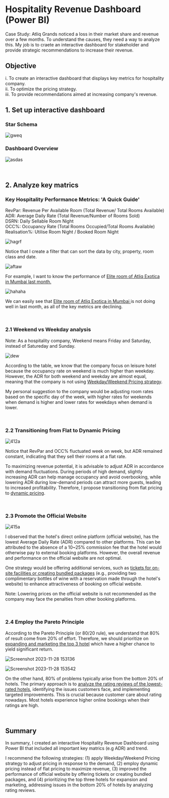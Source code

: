 # Hospitality Revenue Dashboard (Power BI)
Case Study: Atliq Grands noticed a loss in their market share and revenue over a few months. To understand the causes, they need a way to analyze this. My job is to craete an interactive dashboard for stakeholder and provide strategic recommendations to increase their revenue.

## Objective
i. To create an interactive dashboard that displays key metrics for hospitality company.  
ii. To optimize the pricing strategy.  
iii. To provide recommendations aimed at increasing company's revenue. 

## 1. Set up interactive dashboard
### Star Schema

![gweq](https://github.com/sys1169/Hao_Portfolio/assets/59571707/cfe415b3-555b-4a2c-b346-e8bbc90df603)

### Dashboard Overview
![asdas](https://github.com/sys1169/Hao_Portfolio/assets/59571707/54f7b32e-1b3c-4278-8bc5-07b1df571afa)

<br>

## 2. Analyze key matrics

### Key Hospitality Performance Metrics: 'A Quick Guide' 
RevPar: Revenue Per Available Room (Total Revenue/ Total Rooms Available)  
ADR: Average Daily Rate (Total Revenue/Number of Rooms Sold)  
DSRN: Daily Sellable Room Night   
OCC%: Occupancy Rate (Total Rooms Occupied/Total Rooms Available)  
Realisation%:  Utilise Room Night / Booked Room Night  

![hagrf](https://github.com/sys1169/Hao_Portfolio/assets/59571707/5672e702-6447-45b8-bb6c-69f3e2215a74)

Notice that I create a filter that can sort the data by city, property, room class and date.

![aftaw](https://github.com/sys1169/Hao_Portfolio/assets/59571707/c3501ea0-1be5-406c-8317-448d617a00ee)

For example, I want to know the performance of <ins> Elite room of Atliq Exotica in Mumbai last month. </ins>

![hahaha](https://github.com/sys1169/Hao_Portfolio/assets/59571707/636fa8c1-c0da-490a-b924-64888e55f624)

We can easily see that <ins> Elite room of Atliq Exotica in Mumbai </ins> is not doing well in last month, as all of the key metrics are declining.

<br>

### 2.1 Weekend vs Weekday analysis
Note: As a hospitality company, Weekend means Friday and Saturday, instead of Satureday and Sunday.  

![dew](https://github.com/sys1169/Hao_Portfolio/assets/59571707/56802a62-2096-41d7-9d2b-f187dd03341f)


According to the table, we know that the company focus on leisure hotel because the occupancy rate on weekend is much higher than weekday. However, the ADR for both weekend and weekday are almost equal, meaning that the company is not using <ins>Weekday/Weekend Pricing strategy</ins>.  
   
My personal suggestion to the company would be adjusting room rates based on the specific day of the week, with higher rates for weekends when demand is higher and lower rates for weekdays when demand is lower.

<br>

### 2.2 Transitioning from Flat to Dynamic Pricing


![412a](https://github.com/sys1169/Hao_Portfolio/assets/59571707/2fe45f8f-2cd4-4671-b95f-97e5ec624564)


Notice that RevPar and OCC% fluctuated week on week, but ADR remained constant, indicating that they sell their rooms at a flat rate.  

To maximizing revenue potential, it is advisable to adjust ADR in accordance with demand fluctuations. During periods of high demand, slightly increasing ADR can help manage occupancy and avoid overbooking, while lowering ADR during low-demand periods can attract more guests, leading to increased profitability. Therefore, I propose transitioning from flat pricing to <ins>dynamic pricing</ins>.

<br>

### 2.3 Promote the Official Website

![415a](https://github.com/sys1169/Hao_Portfolio/assets/59571707/7e1d5509-fa58-46fc-8d11-4354f6f10a64)

I observed that the hotel's direct online platform (official website), has the lowest Average Daily Rate (ADR) compared to other platforms. This can be attributed to the absence of a 10~25% commission fee that the hotel would otherwise pay to external booking platforms. However, the overall revenue and performance on the official website are not optimal.  

One strategy would be offering additional services, such as <ins>tickets for on-site facilities or creating bundled packages</ins> (e.g., providing two complimentary bottles of wine with a reservation made through the hotel's website) to enhance attractiveness of booking on official website.
 
Note: Lowering prices on the official website is not recommended as the company may face the penalties from other booking platforms.

<br>

### 2.4 Employ the Pareto Principle

According to the Pareto Principle (or 80/20 rule), we understand that 80% of result come from 20% of effort. Therefore, we should prioritize on <ins>expanding and marketing the top 3 hotel</ins> which have a higher chance to yield significant return.

![Screenshot 2023-11-28 153136](https://github.com/sys1169/Hao_Portfolio/assets/59571707/d20a6abd-d8e3-41df-84a4-b7c5ef8a1a40)

![Screenshot 2023-11-28 153542](https://github.com/sys1169/Hao_Portfolio/assets/59571707/17a4911f-8b4e-4338-9294-b0ba1ea89701)

On the other hand, 80% of problems typically arise from the bottom 20% of hotels. The primary approach is to <ins>analyze the rating reviews of the lowest-rated hotels</ins>, identifying the issues customers face, and implementing targeted improvements. This is crucial because customer care about rating nowadays. Most hotels experience higher online bookings when their ratings are high. 

<br>

## Summary

In summary, I created an interactive Hospitality Revenue Dashboard using Power BI that included all important key matrics (e.g ADR) and trend.   


I recommend the following strategies: (1) apply Weekday/Weekend Pricing strategy to adjust pricing in response to the demand, (2) employ dynamic pricing instead of flat pricing to maximize revenue, (3) improved the performance of official website by offering tickets or creating bundled packages, and (4) prioritizing the top three hotels for expansion and marketing, addressing issues in the bottom 20% of hotels by analyzing rating reviews.

